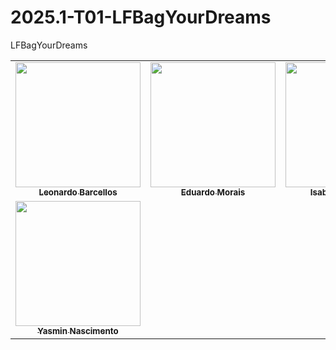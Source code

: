 # 2025.1-T01-LFBagYourDreams
LFBagYourDreams


<table>
    <tr>
    <td align="center"><a href="https://github.com/oyLeonardo"><img src="https://avatars.githubusercontent.com/u/143723442?v=4" width="200px;" alt=""/><br/><sub><b>Leonardo Barcellos</b></sub></a><br/>
    <td align="center"><a href="https://github.com/Edumorais08"><img src="https://avatars.githubusercontent.com/u/139409504?v=4" width="200px;" alt=""/><br /><sub><b>Eduardo Morais</b></sub></a><br />
    <td align="center"><a href="https://github.com/isabellachoukaira"><img src="https://avatars.githubusercontent.com/u/185298426?v=4" width="200px;" alt=""/><br /><sub><b>Isabella Choukaira</b></sub></a><br />
    <td align="center"><a href="https://github.com/RR2M4A"><img src="https://avatars.githubusercontent.com/u/135292465?v=4" width="200px;" alt=""/><br /><sub><b>José Victor</b></sub></a><br />
    <td align="center"><a href="https://github.com/Pedro-Henrique3"><img src="https://avatars.githubusercontent.com/u/141349792?v=4" width="200px;" alt=""/><br /><sub><b>Pedro Henrique</b></sub></a><br />
    </tr>
    <tr>
    <td align="center"><a href="https://github.com/Yasm1nNasc1mento"><img src="https://avatars.githubusercontent.com/u/164230168?v=4" width="200px;" alt=""/><br /><sub><b>Yasmin Nascimento</b></sub></a><br />
    </tr>
</table>